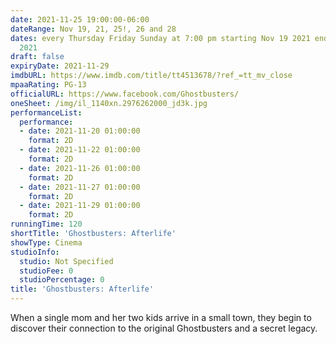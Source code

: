 ```yaml
---
date: 2021-11-25 19:00:00-06:00
dateRange: Nov 19, 21, 25!, 26 and 28
dates: every Thursday Friday Sunday at 7:00 pm starting Nov 19 2021 ending Nov 28
  2021
draft: false
expiryDate: 2021-11-29
imdbURL: https://www.imdb.com/title/tt4513678/?ref_=tt_mv_close
mpaaRating: PG-13
officialURL: https://www.facebook.com/Ghostbusters/
oneSheet: /img/il_1140xn.2976262000_jd3k.jpg
performanceList:
  performance:
  - date: 2021-11-20 01:00:00
    format: 2D
  - date: 2021-11-22 01:00:00
    format: 2D
  - date: 2021-11-26 01:00:00
    format: 2D
  - date: 2021-11-27 01:00:00
    format: 2D
  - date: 2021-11-29 01:00:00
    format: 2D
runningTime: 120
shortTitle: 'Ghostbusters: Afterlife'
showType: Cinema
studioInfo:
  studio: Not Specified
  studioFee: 0
  studioPercentage: 0
title: 'Ghostbusters: Afterlife'
---
```


When a single mom and her two kids arrive in a small town, they begin to discover their connection to the original Ghostbusters and a secret legacy.